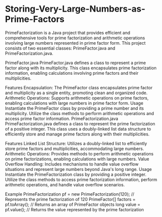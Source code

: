 # Storing-Very-Large-Numbers-as-Prime-Factors
PrimeFactorization is a Java project that provides efficient and comprehensive tools for prime factorization and arithmetic operations involving large numbers represented in prime factor form. This project consists of two essential classes: PrimeFactor.java and PrimeFactorization.java.

PrimeFactor.java
PrimeFactor.java defines a class to represent a prime factor along with its multiplicity. This class encapsulates prime factorization information, enabling calculations involving prime factors and their multiplicities.

Features
Encapsulation: The PrimeFactor class encapsulates prime factor and multiplicity as a single entity, promoting clean and organized code.
Arithmetic Operations: Supports arithmetic operations on prime factors, enabling calculations with large numbers in prime factor form.
Usage
Instantiate the PrimeFactor class by providing a prime number and its multiplicity.
Utilize the class methods to perform arithmetic operations and access prime factor information.
PrimeFactorization.java
PrimeFactorization.java defines a class to represent the prime factorization of a positive integer. This class uses a doubly-linked list data structure to efficiently store and manage prime factors along with their multiplicities.

Features
Linked List Structure: Utilizes a doubly-linked list to efficiently store prime factors and multiplicities, accommodating large numbers.
Arithmetic Operations: Provides methods to perform arithmetic operations on prime factorizations, enabling calculations with large numbers.
Value Overflow Handling: Includes mechanisms to handle value overflow situations and represent large numbers beyond Java's long range.
Usage
Instantiate the PrimeFactorization class by providing a positive integer.
Utilize the class methods to access prime factorization information, perform arithmetic operations, and handle value overflow scenarios.

Example
PrimeFactorization pf = new PrimeFactorization(120); // Represents the prime factorization of 120
PrimeFactor[] factors = pf.toArray(); // Returns an array of PrimeFactor objects
long value = pf.value(); // Returns the value represented by the prime factorization


